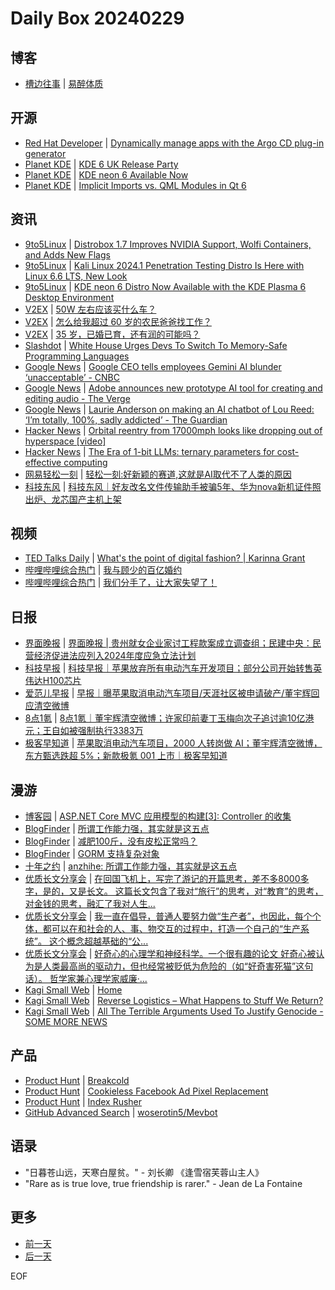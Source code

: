 # Daily Box 20240229

## 博客
- [槽边往事](https://www.hecaitou.com/) | [易醉体质](https://www.hecaitou.com/2024/02/Easy-to-get-drunk.html)

## 开源
- [Red Hat Developer](https://developers.redhat.com/) | [Dynamically manage apps with the Argo CD plug-in generator](https://developers.redhat.com/articles/2024/02/28/dynamically-manage-apps-argo-cd-plug-generator)
- [Planet KDE](https://planet.kde.org/) | [KDE 6 UK Release Party](http://blog.davidedmundson.co.uk/blog/kde-6-uk-release-party/?utm_source=atom_feed)
- [Planet KDE](https://planet.kde.org/) | [KDE neon 6 Available Now](https://blog.neon.kde.org/2024/02/28/kde-neon-6-available-now/?utm_source=atom_feed)
- [Planet KDE](https://planet.kde.org/) | [Implicit Imports vs. QML Modules in Qt 6](https://www.qt.io/blog/implicit-imports-vs.-qml-modules-in-qt-6?utm_source=atom_feed)

## 资讯
- [9to5Linux](https://9to5linux.com/) | [Distrobox 1.7 Improves NVIDIA Support, Wolfi Containers, and Adds New Flags](https://9to5linux.com/distrobox-1-7-improves-nvidia-support-wolfi-containers-and-adds-new-flags)
- [9to5Linux](https://9to5linux.com/) | [Kali Linux 2024.1 Penetration Testing Distro Is Here with Linux 6.6 LTS, New Look](https://9to5linux.com/kali-linux-2024-1-penetration-testing-distro-is-here-with-linux-6-6-lts-new-look)
- [9to5Linux](https://9to5linux.com/) | [KDE neon 6 Distro Now Available with the KDE Plasma 6 Desktop Environment](https://9to5linux.com/kde-neon-distro-now-ships-with-the-kde-plasma-6-desktop-environment)
- [V2EX](https://www.v2ex.com/) | [50W 左右应该买什么车？](https://www.v2ex.com/t/1019122)
- [V2EX](https://www.v2ex.com/) | [怎么给我超过 60 岁的农民爸爸找工作？](https://www.v2ex.com/t/1019099)
- [V2EX](https://www.v2ex.com/) | [35 岁，已婚已育，还有润的可能吗？](https://www.v2ex.com/t/1019082)
- [Slashdot](https://developers.slashdot.org/) | [White House Urges Devs To Switch To Memory-Safe Programming Languages](https://developers.slashdot.org/story/24/02/28/1529238/white-house-urges-devs-to-switch-to-memory-safe-programming-languages?utm_source=rss1.0mainlinkanon&utm_medium=feed)
- [Google News](https://news.google.com/topics/CAAqJggKIiBDQkFTRWdvSUwyMHZNRGRqTVhZU0FtVnVHZ0pWVXlnQVAB/sections/CAQiQ0NCQVNMQW9JTDIwdk1EZGpNWFlTQW1WdUdnSlZVeUlOQ0FRYUNRb0hMMjB2TUcxcmVpb0pFZ2N2YlM4d2JXdDZLQUEqKggAKiYICiIgQ0JBU0Vnb0lMMjB2TURkak1YWVNBbVZ1R2dKVlV5Z0FQAVAB) | [Google CEO tells employees Gemini AI blunder ‘unacceptable’ - CNBC](https://news.google.com/rss/articles/CBMiXmh0dHBzOi8vd3d3LmNuYmMuY29tLzIwMjQvMDIvMjgvZ29vZ2xlLWNlby10ZWxscy1lbXBsb3llZXMtZ2VtaW5pLWFpLWJsdW5kZXItdW5hY2NlcHRhYmxlLmh0bWzSAWJodHRwczovL3d3dy5jbmJjLmNvbS9hbXAvMjAyNC8wMi8yOC9nb29nbGUtY2VvLXRlbGxzLWVtcGxveWVlcy1nZW1pbmktYWktYmx1bmRlci11bmFjY2VwdGFibGUuaHRtbA?oc=5)
- [Google News](https://news.google.com/topics/CAAqJggKIiBDQkFTRWdvSUwyMHZNRGRqTVhZU0FtVnVHZ0pWVXlnQVAB/sections/CAQiQ0NCQVNMQW9JTDIwdk1EZGpNWFlTQW1WdUdnSlZVeUlOQ0FRYUNRb0hMMjB2TUcxcmVpb0pFZ2N2YlM4d2JXdDZLQUEqKggAKiYICiIgQ0JBU0Vnb0lMMjB2TURkak1YWVNBbVZ1R2dKVlV5Z0FQAVAB) | [Adobe announces new prototype AI tool for creating and editing audio - The Verge](https://news.google.com/rss/articles/CBMiZGh0dHBzOi8vd3d3LnRoZXZlcmdlLmNvbS8yMDI0LzIvMjgvMjQwODU1NTEvYWRvYmUtcHJvamVjdC1tdXNpYy1nZW5haS1jb250cm9sLXByb3RvdHlwZS10b29sLWhvdC1wb2TSAQA?oc=5)
- [Google News](https://news.google.com/topics/CAAqJggKIiBDQkFTRWdvSUwyMHZNRGRqTVhZU0FtVnVHZ0pWVXlnQVAB/sections/CAQiQ0NCQVNMQW9JTDIwdk1EZGpNWFlTQW1WdUdnSlZVeUlOQ0FRYUNRb0hMMjB2TUcxcmVpb0pFZ2N2YlM4d2JXdDZLQUEqKggAKiYICiIgQ0JBU0Vnb0lMMjB2TURkak1YWVNBbVZ1R2dKVlV5Z0FQAVAB) | [Laurie Anderson on making an AI chatbot of Lou Reed: ‘I’m totally, 100%, sadly addicted’ - The Guardian](https://news.google.com/rss/articles/CBMigQFodHRwczovL3d3dy50aGVndWFyZGlhbi5jb20vbXVzaWMvMjAyNC9mZWIvMjgvbGF1cmllLWFuZGVyc29uLWFpLWNoYXRib3QtbG91LXJlZWQtaWxsLWJlLXlvdXItbWlycm9yLWV4aGliaXRpb24tYWRlbGFpZGUtZmVzdGl2YWzSAQA?oc=5)
- [Hacker News](https://news.ycombinator.com/front) | [Orbital reentry from 17000mph looks like dropping out of hyperspace [video]](https://news.ycombinator.com/item?id=39538800)
- [Hacker News](https://news.ycombinator.com/front) | [The Era of 1-bit LLMs: ternary parameters for cost-effective computing](https://news.ycombinator.com/item?id=39535800)
- [网易轻松一刻](https://m.163.com/touch/exclusive/sub/qsyk) | [轻松一刻:好新颖的赛道,这就是AI取代不了人类的原因](https://m.163.com/news/article/IS2FIAL3000181BR.html)
- [科技东风](https://m.smzdm.com/tag/tn0400v/) | [科技东风｜好友改名文件传输助手被骗5年、华为nova新机证件照出炉、龙芯国产主机上架](https://post.m.smzdm.com/p/adm3668k/)

## 视频
- [TED Talks Daily](https://www.ted.com/talks) | [What's the point of digital fashion? | Karinna Grant](https://www.ted.com/talks/karinna_grant_what_s_the_point_of_digital_fashion?rss)
- [哔哩哔哩综合热门](https://www.bilibili.com/v/popular/all/) | [我与顾少的百亿婚约](https://b23.tv/BV1cK421b7bj)
- [哔哩哔哩综合热门](https://www.bilibili.com/v/popular/all/) | [我们分手了，让大家失望了！](https://b23.tv/BV17z421X7Kv)

## 日报
- [界面晚报](https://www.jiemian.com/lists/426.html) | [界面晚报 | 贵州就女企业家讨工程款案成立调查组；民建中央：民营经济促进法应列入2024年度应急立法计划](https://www.jiemian.com/article/10853822.html)
- [科技早报](https://www.jiemian.com/lists/459.html) | [科技早报｜苹果放弃所有电动汽车开发项目；部分公司开始转售英伟达H100芯片](https://www.jiemian.com/article/10848731.html)
- [爱范儿早报](https://www.ifanr.com/category/ifanrnews) | [早报｜曝苹果取消电动汽车项目/天涯社区被申请破产/董宇辉回应清空微博](https://www.ifanr.com/1576343)
- [8点1氪](https://36kr.com/user/5652071) | [8点1氪｜董宇辉清空微博；许家印前妻丁玉梅向次子追讨逾10亿港元；王自如被强制执行3383万](https://36kr.com/p/2667422481704705)
- [极客早知道](https://www.geekpark.net/column/74) | [苹果取消电动汽车项目，2000 人转岗做 AI；董宇辉清空微博，东方甄选跌超 5%；新款极氪 001 上市｜极客早知道](https://www.geekpark.net/news/331693)

## 漫游
- [博客园](https://www.cnblogs.com/aggsite/headline) | [ASP.NET Core MVC 应用模型的构建[3]: Controller 的收集](https://www.cnblogs.com/artech/p/18031075/mvc_app_model_3)
- [BlogFinder](https://bf.zzxworld.com/) | [所谓工作能力强，其实就是这五点](https://chegva.com/5954.html?utm_source=blogfinder)
- [BlogFinder](https://bf.zzxworld.com/) | [减肥100斤，没有皮松正常吗？](https://www.xn--ptua509t.com/question/1716/?utm_source=blogfinder)
- [BlogFinder](https://bf.zzxworld.com/) | [GORM 支持复杂对象](https://www.edony.ink/advanced-gorm-customized-types/?utm_source=blogfinder)
- [十年之约](https://www.foreverblog.cn/feeds.html) | [anzhihe: 所谓工作能力强，其实就是这五点](https://chegva.com/5954.html)
- [优质长文分享会](https://m.okjike.com/topics/56d2fabe7cb3331100467e2b) | [在回国飞机上，写完了游记的开篇思考，差不多8000多字，是的，又是长文。 这篇长文包含了我对“旅行”的思考，对“教育”的思考，对金钱的思考，融汇了我对人生...](https://mp.weixin.qq.com/s/JCjsH33KVeBUU55_yar1mQ)
- [优质长文分享会](https://m.okjike.com/topics/56d2fabe7cb3331100467e2b) | [我一直在倡导，普通人要努力做“生产者”，也因此，每个个体，都可以在和社会的人、事、物交互的过程中，打造一个自己的“生产系统”。 这个概念超越基础的“公...](https://mp.weixin.qq.com/s/hO8ZgzJblrZItAoZwqOSGg)
- [优质长文分享会](https://m.okjike.com/topics/56d2fabe7cb3331100467e2b) | [好奇心的心理学和神经科学。一个很有趣的论文 好奇心被认为是人类最高尚的驱动力，但也经常被贬低为危险的（如“好奇害死猫”这句话）。 哲学家兼心理学家威廉·...](https://m.okjike.com/originalPosts/65deac7a5dda64acbef4c6af)
- [Kagi Small Web](https://kagi.com/smallweb) | [Home](https://samim.io/p/2024-02-28-home)
- [Kagi Small Web](https://kagi.com/smallweb) | [Reverse Logistics – What Happens to Stuff We Return?](https://frobertjacobs.wordpress.com/2024/02/28/reverse-logistics-what-happens-to-stuff-we-return/)
- [Kagi Small Web](https://kagi.com/smallweb) | [All The Terrible Arguments Used To Justify Genocide - SOME MORE NEWS](https://www.youtube.com/watch?v=LrGlRax9AiY)

## 产品
- [Product Hunt](https://www.producthunt.com) | [Breakcold](https://www.producthunt.com/posts/breakcold-2)
- [Product Hunt](https://www.producthunt.com) | [Cookieless Facebook Ad Pixel Replacement](https://www.producthunt.com/posts/cookieless-facebook-ad-pixel-replacement)
- [Product Hunt](https://www.producthunt.com) | [Index Rusher](https://www.producthunt.com/posts/index-rusher)
- [GitHub Advanced Search](https://github.com/search/advanced) | [woserotin5/Mevbot](https://github.com/woserotin5/Mevbot)

## 语录
- "日暮苍山远，天寒白屋贫。" - 刘长卿 《逢雪宿芙蓉山主人》
- "Rare as is true love, true friendship is rarer." - Jean de La Fontaine

## 更多
- [前一天](daily-box-20240228.md)
- [后一天](daily-box-20240301.md)

EOF